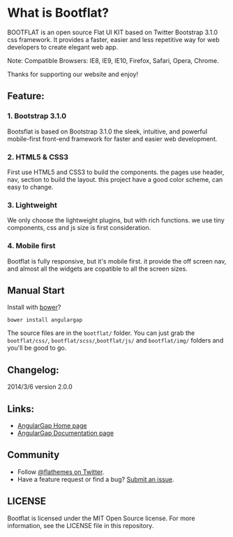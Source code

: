 # What is Bootflat?

BOOTFLAT is an open source Flat UI KIT based on Twitter Bootstrap 3.1.0 css framework. It provides a faster, easier and less repetitive way for web developers to create elegant web app.

Note: Compatible Browsers: IE8, IE9, IE10, Firefox, Safari, Opera, Chrome.

Thanks for supporting our website and enjoy!

## Feature:

### 1. Bootstrap 3.1.0
Bootsflat is based on Bootstrap 3.1.0 the sleek, intuitive, and powerful mobile-first front-end framework for faster and easier web development.

### 2. HTML5 & CSS3
First use HTML5 and CSS3 to build the components. the pages use header, nav, section to build the layout. this project have a good color scheme, can easy to change.

### 3. Lightweight
We only choose the lightweight plugins, but with rich functions. we use tiny components, css and js size is first consideration.

### 4. Mobile first
Bootflat is fully responsive, but it's mobile first. it provide the off screen nav, and almost all the widgets are copatible to all the screen sizes.

## Manual Start
Install with [bower](http://bower.io/)?

`bower install angulargap`

The source files are in the `bootflat/` folder. You can just grab the `bootflat/css/`, `bootflat/scss/`,`bootflat/js/` and `bootflat/img/` folders and you'll be good to go.

## Changelog:

2014/3/6 version 2.0.0

## Links:

+ [AngularGap Home page](http://bootflat.github.io/)
+ [AngularGap Documentation page](http://bootflat.github.io/documentation.html)

## Community

+ Follow [@flathemes on Twitter](https://twitter.com/flathemes).
+ Have a feature request or find a bug? [Submit an issue](https://github.com/angulargap/angulargap.github.io/issues).

## LICENSE

Bootflat is licensed under the MIT Open Source license. For more information, see the LICENSE file in this repository.

